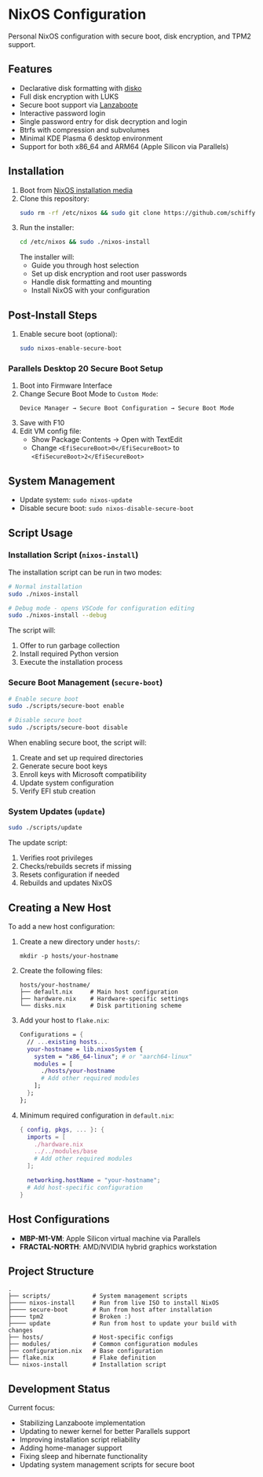 # NixOS Configuration

Personal NixOS configuration with secure boot, disk encryption, and TPM2 support.

## Features

- Declarative disk formatting with [disko](https://github.com/nix-community/disko)
- Full disk encryption with LUKS
- Secure boot support via [Lanzaboote](https://github.com/nix-community/lanzaboote)
- Interactive password login
- Single password entry for disk decryption and login
- Btrfs with compression and subvolumes
- Minimal KDE Plasma 6 desktop environment
- Support for both x86_64 and ARM64 (Apple Silicon via Parallels)

## Installation

1. Boot from [NixOS installation media](https://nixos.org/download/#nixos-iso)
2. Clone this repository:
   ```sh
   sudo rm -rf /etc/nixos && sudo git clone https://github.com/schiffy91/nixos.git /etc/nixos
   ```
3. Run the installer:
   ```sh
   cd /etc/nixos && sudo ./nixos-install
   ```
   The installer will:
   - Guide you through host selection
   - Set up disk encryption and root user passwords
   - Handle disk formatting and mounting
   - Install NixOS with your configuration

## Post-Install Steps

1. Enable secure boot (optional):
   ```sh
   sudo nixos-enable-secure-boot
   ```

### Parallels Desktop 20 Secure Boot Setup

1. Boot into Firmware Interface
2. Change Secure Boot Mode to `Custom Mode`:
   ```
   Device Manager → Secure Boot Configuration → Secure Boot Mode
   ```
3. Save with F10
4. Edit VM config file:
   - Show Package Contents → Open with TextEdit
   - Change `<EfiSecureBoot>0</EfiSecureBoot>` to `<EfiSecureBoot>2</EfiSecureBoot>`

## System Management

- Update system: `sudo nixos-update`
- Disable secure boot: `sudo nixos-disable-secure-boot`

## Script Usage

### Installation Script (`nixos-install`)

The installation script can be run in two modes:
```sh
# Normal installation
sudo ./nixos-install

# Debug mode - opens VSCode for configuration editing
sudo ./nixos-install --debug
```

The script will:
1. Offer to run garbage collection
2. Install required Python version
3. Execute the installation process

### Secure Boot Management (`secure-boot`)

```sh
# Enable secure boot
sudo ./scripts/secure-boot enable

# Disable secure boot
sudo ./scripts/secure-boot disable
```

When enabling secure boot, the script will:
1. Create and set up required directories
2. Generate secure boot keys
3. Enroll keys with Microsoft compatibility
4. Update system configuration
5. Verify EFI stub creation

### System Updates (`update`)

```sh
sudo ./scripts/update
```

The update script:
1. Verifies root privileges
2. Checks/rebuilds secrets if missing
3. Resets configuration if needed
4. Rebuilds and updates NixOS

## Creating a New Host

To add a new host configuration:

1. Create a new directory under `hosts/`:
   ```
   mkdir -p hosts/your-hostname
   ```

2. Create the following files:
   ```
   hosts/your-hostname/
   ├── default.nix     # Main host configuration
   ├── hardware.nix    # Hardware-specific settings
   └── disks.nix       # Disk partitioning scheme
   ```

3. Add your host to `flake.nix`:
   ```nix
   Configurations = {
     // ...existing hosts...
     your-hostname = lib.nixosSystem {
       system = "x86_64-linux"; # or "aarch64-linux"
       modules = [
         ./hosts/your-hostname
         # Add other required modules
       ];
     };
   };
   ```

4. Minimum required configuration in `default.nix`:
   ```nix
   { config, pkgs, ... }: {
     imports = [
       ./hardware.nix
       ../../modules/base
       # Add other required modules
     ];

     networking.hostName = "your-hostname";
     # Add host-specific configuration
   }
   ```

## Host Configurations

- **MBP-M1-VM**: Apple Silicon virtual machine via Parallels
- **FRACTAL-NORTH**: AMD/NVIDIA hybrid graphics workstation

## Project Structure
```
.
├── scripts/            # System management scripts
├──── nixos-install     # Run from live ISO to install NixOS
├──── secure-boot       # Run from host after installation
├──── tpm2              # Broken :)
├──── update            # Run from host to update your build with changes
├── hosts/              # Host-specific configs
├── modules/            # Common configuration modules
├── configuration.nix   # Base configuration
├── flake.nix           # Flake definition
└── nixos-install       # Installation script
```

## Development Status

Current focus:
- Stabilizing Lanzaboote implementation
- Updating to newer kernel for better Parallels support
- Improving installation script reliability
- Adding home-manager support
- Fixing sleep and hibernate functionality
- Updating system management scripts for secure boot